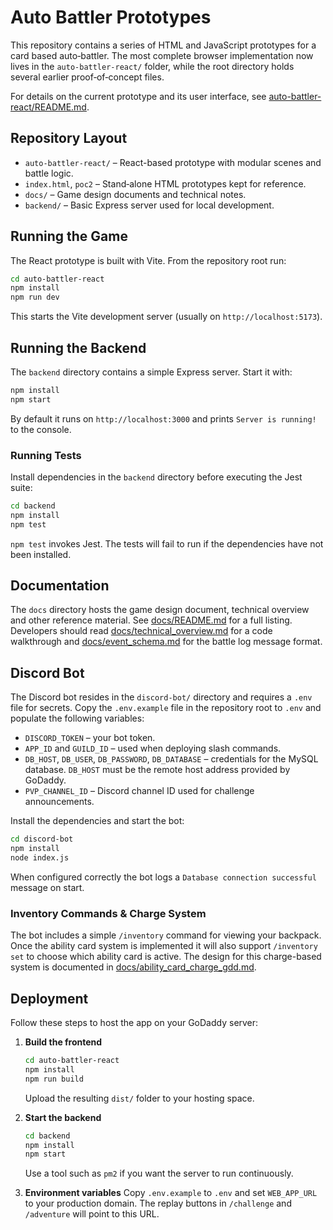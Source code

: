 # Auto Battler Prototypes

This repository contains a series of HTML and JavaScript prototypes for a card based auto‑battler.  The most complete browser implementation now lives in the `auto-battler-react/` folder, while the root directory holds several earlier proof‑of‑concept files.

For details on the current prototype and its user interface, see [auto-battler-react/README.md](auto-battler-react/README.md).

## Repository Layout

- `auto-battler-react/` – React-based prototype with modular scenes and battle logic.
- `index.html`, `poc2` – Stand‑alone HTML prototypes kept for reference.
- `docs/` – Game design documents and technical notes.
- `backend/` – Basic Express server used for local development.

## Running the Game

The React prototype is built with Vite. From the repository root run:

```bash
cd auto-battler-react
npm install
npm run dev
```

This starts the Vite development server (usually on `http://localhost:5173`).

## Running the Backend

The `backend` directory contains a simple Express server. Start it with:

```bash
npm install
npm start
```

By default it runs on `http://localhost:3000` and prints `Server is running!` to the console.

### Running Tests

Install dependencies in the `backend` directory before executing the Jest suite:

```bash
cd backend
npm install
npm test
```

`npm test` invokes Jest. The tests will fail to run if the dependencies have not been installed.


## Documentation

The `docs` directory hosts the game design document, technical overview and other reference material.  See [docs/README.md](docs/README.md) for a full listing.  Developers should read [docs/technical_overview.md](docs/technical_overview.md) for a code walkthrough and [docs/event_schema.md](docs/event_schema.md) for the battle log message format.


## Discord Bot

The Discord bot resides in the `discord-bot/` directory and requires a `.env` file for secrets.
Copy the `.env.example` file in the repository root to `.env` and populate the following variables:

- `DISCORD_TOKEN` – your bot token.
- `APP_ID` and `GUILD_ID` – used when deploying slash commands.
- `DB_HOST`, `DB_USER`, `DB_PASSWORD`, `DB_DATABASE` – credentials for the MySQL database. `DB_HOST` must be the remote host address provided by GoDaddy.
- `PVP_CHANNEL_ID` – Discord channel ID used for challenge announcements.

Install the dependencies and start the bot:

```bash
cd discord-bot
npm install
node index.js
```

When configured correctly the bot logs a `Database connection successful` message on start.

### Inventory Commands & Charge System

The bot includes a simple `/inventory` command for viewing your backpack. Once the ability card system is implemented it will also support `/inventory set` to choose which ability card is active.  The design for this charge-based system is documented in [docs/ability_card_charge_gdd.md](docs/ability_card_charge_gdd.md).

## Deployment

Follow these steps to host the app on your GoDaddy server:

1. **Build the frontend**
   ```bash
   cd auto-battler-react
   npm install
   npm run build
   ```
   Upload the resulting `dist/` folder to your hosting space.

2. **Start the backend**
   ```bash
   cd backend
   npm install
   npm start
   ```
   Use a tool such as `pm2` if you want the server to run continuously.

3. **Environment variables**
   Copy `.env.example` to `.env` and set `WEB_APP_URL` to your production domain.
   The replay buttons in `/challenge` and `/adventure` will point to this URL.

